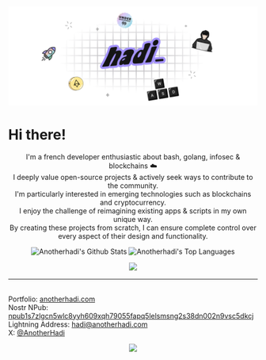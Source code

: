 ![banner](banner.png)

# Hi there!

<p align="center">
  I'm a french developer enthusiastic about bash, golang, infosec & blockchains ☁️ 
  <br/>I deeply value open-source projects & actively seek ways to contribute to the community.
  <br/>I'm particularly interested in emerging technologies such as blockchains and cryptocurrency. 
  <br/>I enjoy the challenge of reimagining existing apps & scripts in my own unique way.
  <br/>By creating these projects from scratch, I can ensure complete control over every aspect of their design and functionality.
</p>

<p align="center">
  <a><img alt="Anotherhadi's Github Stats" src="https://denvercoder1-github-readme-stats.vercel.app/api/?username=anotherhadi&show_icons=true&include_all_commits=true&count_private=true&theme=react&hide_border=true&bg_color=0d1117&title_color=A594FD&icon_color=A594FD" height="192px"/></a>
  <a><img alt="Anotherhadi's Top Languages" src="https://denvercoder1-github-readme-stats.vercel.app/api/top-langs/?username=anotherhadi&langs_count=8&layout=compact&theme=react&hide_border=true&bg_color=0d1117&title_color=A594FD&icon_color=A594FD" height="192px"/></a>
</p>

<p align="center">
  <a href="https://skillicons.dev">
    <img src="https://skillicons.dev/icons?i=nix,golang,bash,linux,svelte,git,neovim,docker" />
  </a>
</p>

---

<br/>Portfolio: <a href="https://anotherhadi.com/">anotherhadi.com</a>
<br/>Nostr NPub: [npub1s7zlgcn5wlc8yyh609xqh79055fapq5lelsmsng2s38dn002n9vsc5dkcj](https://iris.to/npub1s7zlgcn5wlc8yyh609xqh79055fapq5lelsmsng2s38dn002n9vsc5dkcj)
<br/>Lightning Address: [hadi@anotherhadi.com](lightning:hadi@anotherhadi.com)
<br/>X: [@AnotherHadi](https://x.com/AnotherHadi)
<br/>

<p align="center">
  <img src="https://img.buymeacoffee.com/button-api/?text=Buy me a cookie&emoji=🍪&slug=anotherhadi&button_colour=A594FD&font_colour=101012&font_family=Inter" />
</p>
